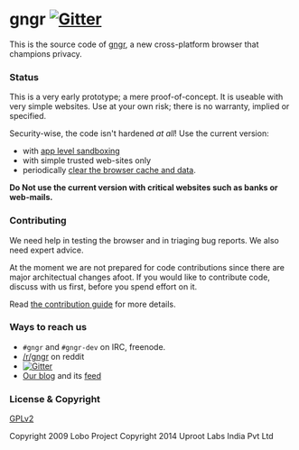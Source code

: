 gngr [![Gitter](https://badges.gitter.im/UprootLabs/swing-htabs.png)](https://gitter.im/UprootLabs/gngr?utm_source=badge)
====

This is the source code of [gngr](https://gngr.info), a new cross-platform browser that champions privacy.

### Status
This is a very early prototype; a mere proof-of-concept. It is useable with very simple websites. Use at your own risk;
there is no warranty, implied or specified.

Security-wise, the code isn't hardened *at all*! Use the current version:
 * with [app level sandboxing](https://github.com/UprootLabs/gngr/wiki/App-Sandboxing) 
 * with simple trusted web-sites only
 * periodically [clear the browser cache and data](https://github.com/UprootLabs/gngr/wiki/Clearing-cache-and-data).

**Do Not use the current version with critical websites such as banks or web-mails.**

### Contributing
We need help in testing the browser and in triaging bug reports. We also need expert advice.

At the moment we are not prepared for code contributions since there are major architectual changes afoot. If you would
like to contribute code, discuss with us first, before you spend effort on it.

Read [the contribution guide](CONTRIBUTING.md) for more details.

### Ways to reach us
  * `#gngr` and `#gngr-dev` on IRC, freenode.
  * [/r/gngr](https://reddit.com/r/gngr) on reddit
  * [![Gitter](https://badges.gitter.im/UprootLabs/swing-htabs.png)](https://gitter.im/UprootLabs/gngr?utm_source=badge)
  * [Our blog](https://blog.gngr.info) and its [feed](https://blog.gngr.info/feed.xml)

### License & Copyright
[GPLv2](https://www.gnu.org/licenses/gpl-2.0.html)

Copyright 2009 Lobo Project
Copyright 2014 Uproot Labs India Pvt Ltd


